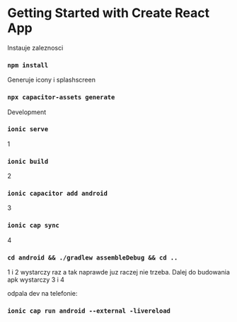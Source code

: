# Getting Started with Create React App

Instauje zaleznosci
### `npm install`

Generuje icony i splashscreen
### `npx capacitor-assets generate`

Development
### `ionic serve`

1
### `ionic build`
2
### `ionic capacitor add android`
3
### `ionic cap sync`
4
### `cd android && ./gradlew assembleDebug && cd ..`

1 i 2 wystarczy raz a tak naprawde juz raczej nie trzeba.
Dalej do budowania apk wystarczy 3 i 4

odpala dev na telefonie:
### `ionic cap run android --external -livereload`
